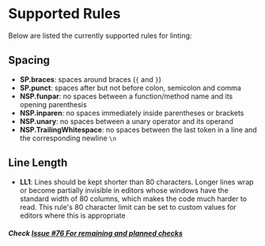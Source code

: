 # Supported Rules

Below are listed the currently supported rules for linting:

## Spacing
- **SP.braces**: spaces around braces (`{` and `}`)
- **SP.punct**: spaces after but not before colon, semicolon and comma
- **NSP.funpar**: no spaces between a function/method name and its opening parenthesis
- **NSP.inparen**: no spaces immediately inside parentheses or brackets
- **NSP.unary**: no spaces between a unary operator and its operand
- **NSP.TrailingWhitespace**: no spaces between the last token in a line and the corresponding newline `\n`

## Line Length
- **LL1**: Lines should be kept shorter than 80 characters. Longer lines wrap or become partially invisible in editors whose windows have the standard width of 80 columns, which makes the code much harder to read. This rule's 80 character limit can be set to custom values for editors where this is appropriate

##### Check [Issue #76 For remaining and planned checks](https://github.com/intel/dml-language-server/issues/76)
